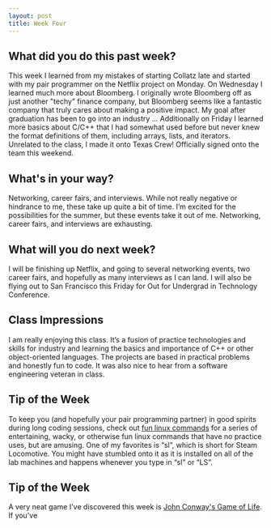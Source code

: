 ```yaml
---
layout: post
title: Week Four
---
```


## What did you do this past week?
This week I learned from my mistakes of starting Collatz late and started with my pair programmer on the Netflix project on Monday. On Wednesday I learned much more about Bloomberg. I originally wrote Bloomberg off as just another "techy" finance company, but Bloomberg seems like a fantastic company that truly cares about making a positive impact. My goal after graduation has been to go into an industry ... Additionally on Friday I learned more basics about C/C++ that I had somewhat used before but never knew the format definitions of them, including arrays, lists, and iterators.
Unrelated to the class, I made it onto Texas Crew! Officially signed onto the team this weekend.

## What's in your way?
Networking, career fairs, and interviews. While not really negative or hindrance to me, these take up quite a bit of time. I’m excited for the possibilities for the summer, but these events take it out of me. Networking, career fairs, and interviews are exhausting. 

## What will you do next week?
I will be finishing up Netflix, and going to several networking events, two career fairs, and hopefully as many interviews as I can land. I will also be flying out to San Francisco this Friday for Out for Undergrad in Technology Conference.

## Class Impressions
I am really enjoying this class. It’s a fusion of practice technologies and skills for industry and learning the basics and importance of C++ or other object-oriented languages. The projects are based in practical problems and honestly fun to code. It was also nice to hear from a software engineering veteran in class.

## Tip of the Week
To keep you (and hopefully your pair programming partner) in good spirits during long coding sessions, check out [fun linux commands](http://www.tecmint.com/20-funny-commands-of-linux-or-linux-is-fun-in-terminal/) for a series of entertaining, wacky, or otherwise fun linux commands that have no practice uses, but are amusing. One of my favorites is “sl”, which is short for Steam Locomotive. You might have stumbled onto it as it is installed on all of the lab machines and happens whenever you type in “sl” or “LS”.

## Tip of the Week
A very neat game I've discovered this week is [John Conway's Game of Life](http://www.bitstorm.org/gameoflife/). If you've 
